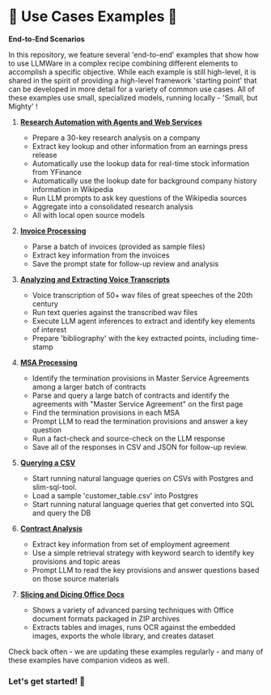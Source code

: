  🚀 Use Cases Examples  🚀  
===============

**End-to-End Scenarios**    

In this repository, we feature several 'end-to-end' examples that show how to use LLMWare in a complex recipe combining different elements to accomplish a specific objective.   While each example is still high-level, it is shared in the spirit of providing a high-level framework 'starting point' that can be developed in more detail for a variety of common use cases.  All of these examples use small, specialized models, running locally - 'Small, but Mighty' !  


1.  [**Research Automation with Agents and Web Services**](https://www.github.com/llmware-ai/llmware/tree/main/examples/Use_Cases/web_services_slim_fx.py)  

    - Prepare a 30-key research analysis on a company  
    - Extract key lookup and other information from an earnings press release  
    - Automatically use the lookup data for real-time stock information from YFinance 
    - Automatically use the lookup date for background company history information in Wikipedia  
    - Run LLM prompts to ask key questions of the Wikipedia sources 
    - Aggregate into a consolidated research analysis
    - All with local open source models  


2.  [**Invoice Processing**](https://www.github.com/llmware-ai/llmware/tree/main/examples/Use_Cases/invoice_processing.py)  

    - Parse a batch of invoices (provided as sample files)  
    - Extract key information from the invoices 
    - Save the prompt state for follow-up review and analysis 


3.  [**Analyzing and Extracting Voice Transcripts**](https://www.github.com/llmware-ai/llmware/tree/main/examples/Use_Cases/parsing_great_speeches.py)  

    - Voice transcription of 50+ wav files of great speeches of the 20th century  
    - Run text queries against the transcribed wav files 
    - Execute LLM agent inferences to extract and identify key elements of interest 
    - Prepare 'bibliography' with the key extracted points, including time-stamp 


4.  [**MSA Processing**](https://www.github.com/llmware-ai/llmware/tree/main/examples/Use_Cases/msa_processing.py)

    - Identify the termination provisions in Master Service Agreements among a larger batch of contracts  
    - Parse and query a large batch of contracts and identify the agreements with "Master Service Agreement" on the first page  
    - Find the termination provisions in each MSA  
    - Prompt LLM to read the termination provisions and answer a key question  
    - Run a fact-check and source-check on the LLM response
    - Save all of the responses in CSV and JSON for follow-up review.  


5.  [**Querying a CSV**](https://www.github.com/llmware-ai/llmware/tree/main/examples/Use_Cases/agent_with_custom_tables.py) 

    - Start running natural language queries on CSVs with Postgres and slim-sql-tool.  
    - Load a sample 'customer_table.csv' into Postgres
    - Start running natural language queries that get converted into SQL and query the DB  
    

6.  [**Contract Analysis**](https://www.github.com/llmware-ai/llmware/tree/main/examples/Use_Cases/contract_analysis_on_laptop_with_bling_models.py)  

    - Extract key information from set of employment agreement  
    - Use a simple retrieval strategy with keyword search to identify key provisions and topic areas  
    - Prompt LLM to read the key provisions and answer questions based on those source materials  

7.  [**Slicing and Dicing Office Docs**](https://www.github.com/llmware-ai/llmware/tree/main/examples/Use_Cases/slicing_and_dicing_office_docs.py)  

    - Shows a variety of advanced parsing techniques with Office document formats packaged in ZIP archives  
    - Extracts tables and images, runs OCR against the embedded images, exports the whole library, and creates dataset  
    
    
Check back often - we are updating these examples regularly - and many of these examples have companion videos as well.  


### **Let's get started!  🚀**


